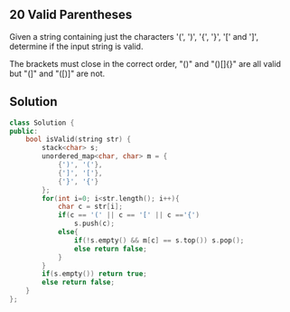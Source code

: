 ## 20	Valid Parentheses

Given a string containing just the characters '(', ')', '{', '}', '[' and ']', determine if the input string is valid.

The brackets must close in the correct order, "()" and "()[]{}" are all valid but "(]" and "([)]" are not.

## Solution

```C++
class Solution {
public:
    bool isValid(string str) {
    	stack<char> s;
    	unordered_map<char, char> m = {
    		{')', '('},
    		{']', '['},
    		{'}', '{'}
    	};
    	for(int i=0; i<str.length(); i++){
    		char c = str[i];
    		if(c == '(' || c == '[' || c =='{') 
    			s.push(c);
    		else{
    			if(!s.empty() && m[c] == s.top()) s.pop();
    			else return false;
    		}
    	}
    	if(s.empty()) return true;
    	else return false;    
    }
};
```